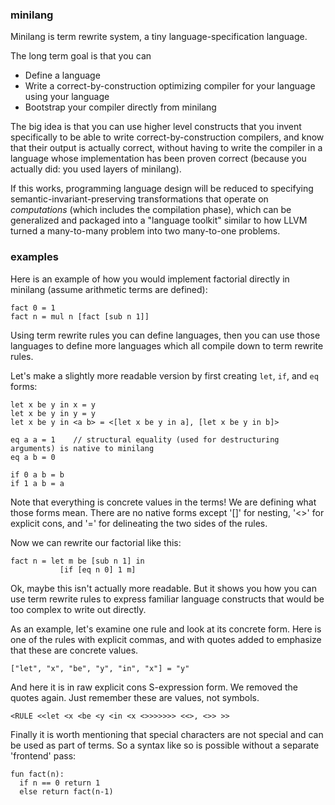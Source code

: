 ### minilang

Minilang is term rewrite system, a tiny language-specification language.

The long term goal is that you can
- Define a language
- Write a correct-by-construction optimizing compiler for your language using your language
- Bootstrap your compiler directly from minilang

The big idea is that you can use higher level constructs that you invent specifically to be able
to write correct-by-construction compilers, and know that their output is actually correct,
without having to write the compiler in a language whose implementation has been proven correct
(because you actually did: you used layers of minilang).

If this works, programming language design will be reduced to specifying semantic-invariant-preserving
transformations that operate on *computations* (which includes the compilation phase), which can be generalized and
packaged into a "language toolkit" similar to how LLVM turned a many-to-many problem into two many-to-one problems.

### examples

Here is an example of how you would implement factorial directly in minilang (assume arithmetic terms are defined):

```
fact 0 = 1
fact n = mul n [fact [sub n 1]]
```

Using term rewrite rules you can define languages, then you can use those languages to define more languages
which all compile down to term rewrite rules.

Let's make a slightly more readable version by first creating `let`, `if`, and `eq` forms:

```
let x be y in x = y
let x be y in y = y
let x be y in <a b> = <[let x be y in a], [let x be y in b]>

eq a a = 1    // structural equality (used for destructuring arguments) is native to minilang
eq a b = 0

if 0 a b = b
if 1 a b = a
```

Note that everything is concrete values in the terms! We are defining what those forms mean.
There are no native forms except '[]' for nesting, '<>' for explicit cons, and '=' for delineating the two sides of the rules.

Now we can rewrite our factorial like this:

```
fact n = let m be [sub n 1] in
           [if [eq n 0] 1 m]
```

Ok, maybe this isn't actually more readable. But it shows you how you can use term rewrite rules to express familiar
language constructs that would be too complex to write out directly.

As an example, let's examine one rule and look at its concrete form.
Here is one of the rules with explicit commas, and with quotes added to emphasize that these are concrete values.

```
["let", "x", "be", "y", "in", "x"] = "y"
```

And here it is in raw explicit cons S-expression form. We removed the quotes again. Just remember these are values, not symbols.

```
<RULE <<let <x <be <y <in <x <>>>>>>> <<>, <>> >>
```

Finally it is worth mentioning that special characters are not special and can be used as part of terms.
So a syntax like so is possible without a separate 'frontend' pass:

```
fun fact(n):
  if n == 0 return 1
  else return fact(n-1)
```
